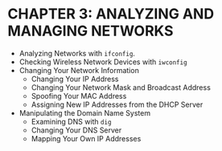 # CHAPTER 3: ANALYZING AND MANAGING NETWORKS
- Analyzing Networks with `ifconfig`.
- Checking Wireless Network Devices with `iwconfig`
- Changing Your Network Information
    - Changing Your IP Address
    - Changing Your Network Mask and Broadcast Address
    - Spoofing Your MAC Address
    - Assigning New IP Addresses from the DHCP Server
- Manipulating the Domain Name System
    - Examining DNS with `dig`
    - Changing Your DNS Server
    - Mapping Your Own IP Addresses
